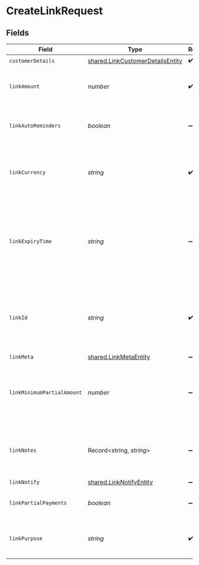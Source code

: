 # CreateLinkRequest


## Fields

| Field                                                                                                                                                                                       | Type                                                                                                                                                                                        | Required                                                                                                                                                                                    | Description                                                                                                                                                                                 | Example                                                                                                                                                                                     |
| ------------------------------------------------------------------------------------------------------------------------------------------------------------------------------------------- | ------------------------------------------------------------------------------------------------------------------------------------------------------------------------------------------- | ------------------------------------------------------------------------------------------------------------------------------------------------------------------------------------------- | ------------------------------------------------------------------------------------------------------------------------------------------------------------------------------------------- | ------------------------------------------------------------------------------------------------------------------------------------------------------------------------------------------- |
| `customerDetails`                                                                                                                                                                           | [shared.LinkCustomerDetailsEntity](../../../sdk/models/shared/linkcustomerdetailsentity.md)                                                                                                 | :heavy_check_mark:                                                                                                                                                                          | N/A                                                                                                                                                                                         | {"customer_name":"John Doe","customer_phone":"9999999999","customer_email":"john@cashfree.com"}                                                                                             |
| `linkAmount`                                                                                                                                                                                | *number*                                                                                                                                                                                    | :heavy_check_mark:                                                                                                                                                                          | Amount to be collected using this link. Provide upto two decimals for paise.                                                                                                                |                                                                                                                                                                                             |
| `linkAutoReminders`                                                                                                                                                                         | *boolean*                                                                                                                                                                                   | :heavy_minus_sign:                                                                                                                                                                          | If "true", reminders will be sent to customers for collecting payments.                                                                                                                     |                                                                                                                                                                                             |
| `linkCurrency`                                                                                                                                                                              | *string*                                                                                                                                                                                    | :heavy_check_mark:                                                                                                                                                                          | Currency for the payment link. Default is INR. Contact care@cashfree.com to enable new currencies.                                                                                          |                                                                                                                                                                                             |
| `linkExpiryTime`                                                                                                                                                                            | *string*                                                                                                                                                                                    | :heavy_minus_sign:                                                                                                                                                                          | Time after which the link expires. Customers will not be able to make the payment beyond the time specified here. You can provide them in a valid ISO 8601 time format. Default is 30 days. |                                                                                                                                                                                             |
| `linkId`                                                                                                                                                                                    | *string*                                                                                                                                                                                    | :heavy_check_mark:                                                                                                                                                                          | Unique Identifier (provided by merchant) for the Link. Alphanumeric and only - and _ allowed (50 character limit). Use this for other link-related APIs.                                    |                                                                                                                                                                                             |
| `linkMeta`                                                                                                                                                                                  | [shared.LinkMetaEntity](../../../sdk/models/shared/linkmetaentity.md)                                                                                                                       | :heavy_minus_sign:                                                                                                                                                                          | N/A                                                                                                                                                                                         | {"notify_url":"https://ee08e626ecd88c61c85f5c69c0418cb5.m.pipedream.net","upi_intent":false,"return_url":"https://b8af79f41056.eu.ngrok.io"}                                                |
| `linkMinimumPartialAmount`                                                                                                                                                                  | *number*                                                                                                                                                                                    | :heavy_minus_sign:                                                                                                                                                                          | Minimum amount in first installment that needs to be paid by the customer if partial payments are enabled. This should be less than the link_amount.                                        |                                                                                                                                                                                             |
| `linkNotes`                                                                                                                                                                                 | Record<string, *string*>                                                                                                                                                                    | :heavy_minus_sign:                                                                                                                                                                          | Key-value pair that can be used to store additional information about the entity. Maximum 5 key-value pairs                                                                                 | {"key_1":"value_1","key_2":"value_2"}                                                                                                                                                       |
| `linkNotify`                                                                                                                                                                                | [shared.LinkNotifyEntity](../../../sdk/models/shared/linknotifyentity.md)                                                                                                                   | :heavy_minus_sign:                                                                                                                                                                          | N/A                                                                                                                                                                                         | {"send_sms":false,"send_email":true}                                                                                                                                                        |
| `linkPartialPayments`                                                                                                                                                                       | *boolean*                                                                                                                                                                                   | :heavy_minus_sign:                                                                                                                                                                          | If "true", customer can make partial payments for the link.                                                                                                                                 |                                                                                                                                                                                             |
| `linkPurpose`                                                                                                                                                                               | *string*                                                                                                                                                                                    | :heavy_check_mark:                                                                                                                                                                          | A brief description for which payment must be collected. This is shown to the customer.                                                                                                     |                                                                                                                                                                                             |